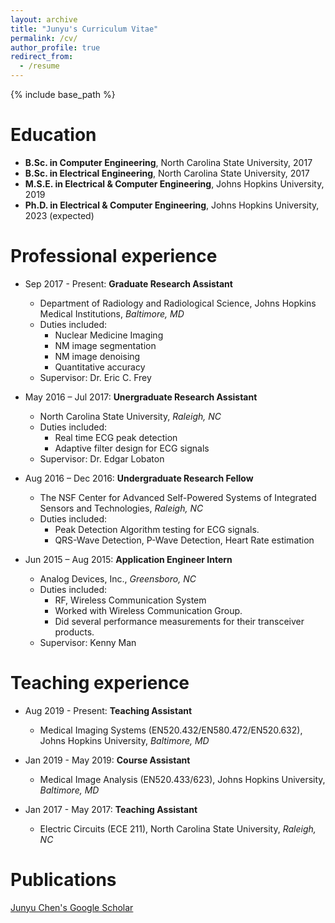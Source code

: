 ```yaml
---
layout: archive
title: "Junyu's Curriculum Vitae"
permalink: /cv/
author_profile: true
redirect_from:
  - /resume
---
```


{% include base_path %}

Education
======
* **B.Sc. in Computer Engineering**, North Carolina State University, 2017
* **B.Sc. in Electrical Engineering**, North Carolina State University, 2017
* **M.S.E. in Electrical & Computer Engineering**, Johns Hopkins University, 2019
* **Ph.D. in Electrical & Computer Engineering**, Johns Hopkins University, 2023 (expected)

Professional experience
======
* Sep 2017 - Present: **Graduate Research Assistant**
  * Department of Radiology and Radiological Science, Johns Hopkins Medical Institutions, *Baltimore, MD*
  * Duties included: 
    * Nuclear Medicine Imaging 
    * NM image segmentation 
    * NM image denoising 
    * Quantitative accuracy
  * Supervisor: Dr. Eric C. Frey

* May 2016 – Jul 2017: **Unergraduate Research Assistant**
  * North Carolina State University, *Raleigh, NC*
  * Duties included: 
    * Real time ECG peak detection 
    * Adaptive filter design for ECG signals 
  * Supervisor: Dr. Edgar Lobaton


* Aug 2016 – Dec 2016: **Undergraduate Research Fellow**
  * The NSF Center for Advanced Self-Powered Systems of Integrated Sensors and Technologies, *Raleigh, NC*
  * Duties included: 
    * Peak Detection Algorithm testing for ECG signals. 
    * QRS-Wave Detection, P-Wave Detection, Heart Rate estimation
    
* Jun 2015 – Aug 2015: **Application Engineer Intern**
  * Analog Devices, Inc., *Greensboro, NC*
  * Duties included: 
    * RF, Wireless Communication System
    * Worked with Wireless Communication Group.
    * Did several performance measurements for their transceiver products.
  * Supervisor: Kenny Man
 
Teaching experience
======
* Aug 2019 - Present: **Teaching Assistant**
  * Medical Imaging Systems (EN520.432/EN580.472/EN520.632), Johns Hopkins University, *Baltimore, MD*
  
* Jan 2019 - May 2019: **Course Assistant**
  * Medical Image Analysis (EN520.433/623), Johns Hopkins University, *Baltimore, MD*
  
* Jan 2017 - May 2017: **Teaching Assistant**
  * Electric Circuits (ECE 211), North Carolina State University, *Raleigh, NC*

Publications
======
<a href="https://scholar.google.com/citations?user=9jIpgScAAAAJ&hl=en">Junyu Chen's Google Scholar</a>
